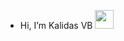 -   Hi, I’m  Kalidas VB <img src="https://raw.githubusercontent.com/MartinHeinz/MartinHeinz/master/wave.gif" width="30px">

 

<!---
KalidasVijaybhak/KalidasVijaybhak is a ✨ special ✨ repository because its `README.md` (this file) appears on your GitHub profile.
You can click the Preview link to take a look at your changes.
--->
